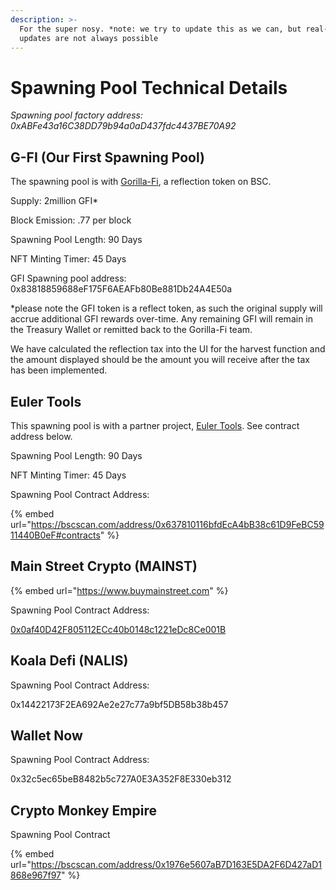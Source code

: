 ```yaml
---
description: >-
  For the super nosy. *note: we try to update this as we can, but real-time
  updates are not always possible
---
```


# Spawning Pool Technical Details

_Spawning pool factory address: 0xABFe43a16C38DD79b94a0aD437fdc4437BE70A92_

## G-FI (Our First Spawning Pool)

The spawning pool is with [Gorilla-Fi](https://www.gorillafi.com/), a reflection token on BSC.&#x20;

Supply: 2million GFI\*

Block Emission: .77 per block

Spawning Pool Length: 90 Days

NFT Minting Timer: 45 Days

GFI Spawning pool address: 0x83818859688eF175F6AEAFb80Be881Db24A4E50a&#x20;

\*please note the GFI token is a reflect token, as such the original supply will accrue additional GFI rewards over-time. Any remaining GFI will remain in the Treasury Wallet or remitted back to the Gorilla-Fi team.&#x20;

We have calculated the reflection tax into the UI for the harvest function and the amount displayed should be the amount you will receive after the tax has been implemented.

## Euler Tools

This spawning pool is with a partner project, [Euler Tools](https://euler.tools). See contract address below.

Spawning Pool Length: 90 Days

NFT Minting Timer: 45 Days

Spawning Pool Contract Address:

{% embed url="https://bscscan.com/address/0x637810116bfdEcA4bB38c61D9FeBC5911440B0eF#contracts" %}

## Main Street Crypto (MAINST)

{% embed url="https://www.buymainstreet.com" %}

Spawning Pool Contract Address:

[0x0af40D42F805112ECc40b0148c1221eDc8Ce001B](https://bscscan.com/address/0x0af40D42F805112ECc40b0148c1221eDc8Ce001B)

## Koala Defi (NALIS)

Spawning Pool Contract Address:

0x14422173F2EA692Ae2e27c77a9bf5DB58b38b457

## Wallet Now

Spawning Pool Contract Address:

0x32c5ec65beB8482b5c727A0E3A352F8E330eb312

## Crypto Monkey Empire

Spawning Pool Contract

{% embed url="https://bscscan.com/address/0x1976e5607aB7D163E5DA2F6D427aD1868e967f97" %}





